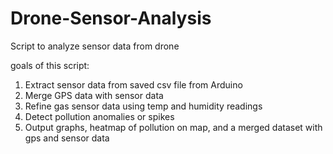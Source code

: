 # Drone-Sensor-Analysis
Script to analyze sensor data from drone


goals of this script:
1. Extract sensor data from saved csv file from Arduino
2. Merge GPS data with sensor data
3. Refine gas sensor data using temp and humidity readings
4. Detect pollution anomalies or spikes
5. Output graphs, heatmap of pollution on map, and a merged dataset with gps and sensor data